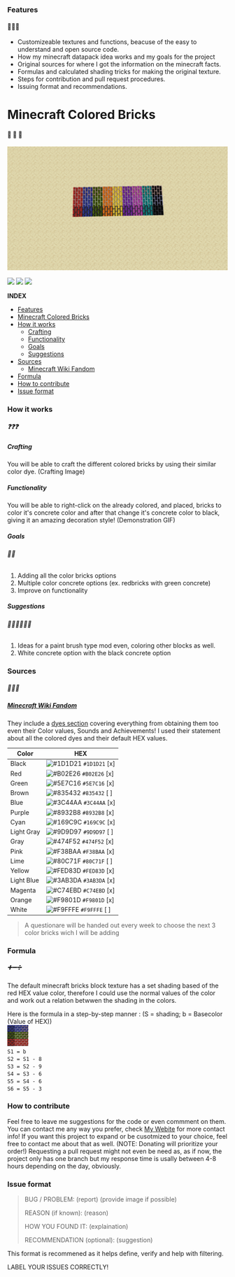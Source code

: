 ### Features
#### 🌟🌟🌟
- Customizeable textures and functions, beacuse of the easy to understand and open source code.
- How my minecraft datapack idea works and my goals for the project
- Original sources for where I got the information on the minecraft facts.
- Formulas and calculated shading tricks for making the original texture.
- Steps for contribution and pull request procedures.
- Issuing format and recommendations.

# Minecraft Colored Bricks
#### 🧱 🧱 🧱
![](https://github.com/LudwigBooysen/MC-ColoredBricks/blob/main/Images/all_colors.png)

![](https://img.shields.io/github/stars/ludwigbooysen/MC-ColoredBricks.svg) ![](https://img.shields.io/github/forks/ludwigbooysen/MC-ColoredBricks.svg) ![](https://img.shields.io/github/issues/ludwigbooysen/MC-ColoredBricks.svg) 

**INDEX**

- [Features](#Features)
- [Minecraft Colored Bricks](#Minecraft-Colored-Bricks)
- [How it works](#How-it-works)
  - [Crafting](#Crafting)
  - [Functionality](#Functionality)
  - [Goals](#Goals)
  - [Suggestions](#Suggestions)
- [Sources](#Sources)
  - [Minecraft Wiki Fandom](#Minecraft-Wiki-Fandom)
- [Formula](#Formula)
- [How to contribute](#How-to-contribute)
- [Issue format](#Issue-format)

### How it works
##### ❓❓❓
##### Crafting
You will be able to craft the different colored bricks by using their similar color dye.
(Crafting Image)

##### Functionality
You will be able to right-click on the already colored, and placed, bricks to color it's concrete color and after that change it's concrete color to black, giving it an amazing decoration style!
(Demonstration GIF)

##### Goals
###### 🎯🎯
1. Adding all the color bricks options
2. Multiple color concrete options (ex. redbricks with green concrete)
3. Improve on functionality

##### Suggestions
###### 🤷🏻‍♂️🤷🏻‍♂️
1. Ideas for a paint brush type mod even, coloring other blocks as well.
2. White concrete option with the black concrete option

### Sources
##### 📃📃📃
##### [Minecraft Wiki Fandom](https://minecraft.fandom.com/wiki) 
They include a [dyes section](https://minecraft.fandom.com/wiki/Dye) covering everything from obtaining them too even their Color values, Sounds and Achievements!
I used their statement about all the colored dyes and their default HEX values.

|Color|HEX|
|-----------|-----------|
|Black|![#1D1D21](https://via.placeholder.com/15/1D1D21/1D1D21.png) `#1D1D21` [x]|
|Red|![#B02E26](https://via.placeholder.com/15/B02E26/B02E26.png) `#B02E26` [x]|
|Green|![#5E7C16](https://via.placeholder.com/15/5E7C16/5E7C16.png) `#5E7C16` [x]|
|Brown|![#835432](https://via.placeholder.com/15/835432/835432.png) `#835432` [ ]|
|Blue|![#3C44AA](https://via.placeholder.com/15/3C44AA/3C44AA.png) `#3C44AA` [x]|
|Purple|![#8932B8](https://via.placeholder.com/15/8932B8/8932B8.png) `#8932B8` [x]|
|Cyan|![#169C9C](https://via.placeholder.com/15/169C9C/169C9C.png) `#169C9C` [x]|
|Light Gray|![#9D9D97](https://via.placeholder.com/15/9D9D97/9D9D97.png) `#9D9D97` [ ]|
|Gray|![#474F52](https://via.placeholder.com/15/474F52/474F52.png) `#474F52` [x]|
|Pink|![#F38BAA](https://via.placeholder.com/15/F38BAA/F38BAA.png) `#F38BAA` [x]|
|Lime|![#80C71F](https://via.placeholder.com/15/80C71F/80C71F.png) `#80C71F` [ ]|
|Yellow|![#FED83D](https://via.placeholder.com/15/FED83D/FED83D.png) `#FED83D` [x]|
|Light Blue|![#3AB3DA](https://via.placeholder.com/15/3AB3DA/3AB3DA.png) `#3AB3DA` [x]|
|Magenta|![#C74EBD](https://via.placeholder.com/15/C74EBD/C74EBD.png) `#C74EBD` [x]|
|Orange|![#F9801D](https://via.placeholder.com/15/F9801D/F9801D.png) `#F9801D` [x]|
|White|![#F9FFFE](https://via.placeholder.com/15/F9FFFE/F9FFFE.png) `#F9FFFE` [ ]|

> A questionare will be handed out every week to choose the next 3 color bricks wich I will be adding

### Formula
##### ➕➖➗
The default minecraft bricks block texture has a set shading based of the red HEX value color, therefore I could use the normal values of the color and work out a relation betwwen the shading in the colors.

Here is the formula in a step-by-step manner :
(S = shading; b = Basecolor (Value of HEX)) <br />
![](https://github.com/LudwigBooysen/MC-ColoredBricks/blob/main/Images/pack.png) <br />
`S1 = b` <br />
`S2 = S1 - 8` <br />
`S3 = S2 - 9` <br />
`S4 = S3 - 6` <br />
`S5 = S4 - 6` <br />
`S6 = S5 - 3` <br />

### How to contribute

Feel free to leave me suggestions for the code or even commment on them. You can contact me any way you prefer, check [My Webite](https://github.ludwigbooysen.io/index.html) for more contact info!
If you want this project to expand or be cusotmized to your choice, feel free to contact me about that as well. (NOTE: Donating will prioritize your order!)
Requesting a pull request might not even be need as, as if now, the project only has one branch but my response time is usally between 4-8 hours depending on the day, obviously.

### Issue format

> BUG / PROBLEM: 
> (report) (provide image if possible)
>
> REASON (if known):
> (reason)
>
> HOW YOU FOUND IT:
> (explaination)
>
> RECOMMENDATION (optional):
> (suggestion)

This format is recommened as it helps define, verify and help with filtering.

LABEL YOUR ISSUES CORRECTLY!
